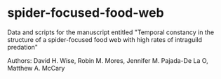 # spider-focused-food-web

Data and scripts for the manuscript entitled "Temporal constancy in the structure of a spider-focused food web with high rates of intraguild predation"

Authors: David H. Wise, Robin M. Mores, Jennifer M. Pajada-De La O, Matthew A. McCary 
